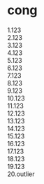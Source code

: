 # cong  
1.123  
2.123  
3.123  
4.123   
5.123  
6.123  
7.123  
8.123  
9.123  
10.123  
11.123  
12.123  
13.123  
14.123  
15.123  
16.123  
17.123  
18.123  
19.123  
20.outlier  
